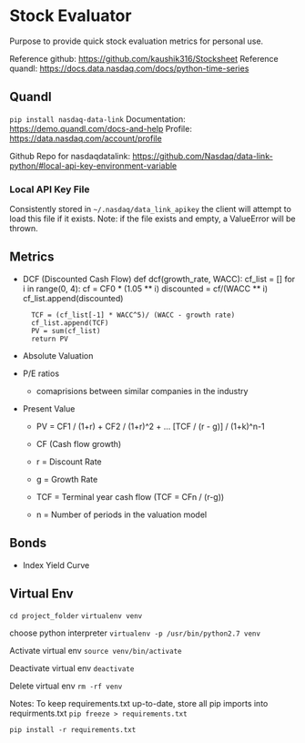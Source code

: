# Stock Evaluator

Purpose to provide quick stock evaluation metrics for personal use. 


Reference github: https://github.com/kaushik316/Stocksheet
Reference quandl: https://docs.data.nasdaq.com/docs/python-time-series


## Quandl 
`pip install nasdaq-data-link`
Documentation: https://demo.quandl.com/docs-and-help
Profile: https://data.nasdaq.com/account/profile

Github Repo for nasdaqdatalink: https://github.com/Nasdaq/data-link-python/#local-api-key-environment-variable


### Local API Key File 
Consistently stored in `~/.nasdaq/data_link_apikey` the client will attempt to load this file if it exists. Note: if the file exists and empty, a ValueError will be thrown.


## Metrics
- DCF (Discounted Cash Flow)
        def dcf(growth_rate, WACC):
        cf_list = []
        for i in range(0, 4):
            cf = CF0 * (1.05 ** i)
            discounted = cf/(WACC ** i)
            cf_list.append(discounted)
    
        TCF = (cf_list[-1] * WACC^5)/ (WACC - growth rate)
        cf_list.append(TCF)
        PV = sum(cf_list)
        return PV
- Absolute Valuation
- P/E ratios
    - comaprisions between similar companies in the industry 
- Present Value 
    - PV = CF1 / (1+r)  +  CF2 / (1+r)^2  +  … [TCF / (r - g)] / (1+k)^n-1
    
    - CF (Cash flow growth)
    - r = Discount Rate
    - g = Growth Rate 
    - TCF = Terminal year cash flow (TCF = CFn / (r-g))
    - n = Number of periods in the valuation model


## Bonds 
- Index Yield Curve


## Virtual Env

`cd project_folder`
`virtualenv venv`


choose python interpreter 
`virtualenv -p /usr/bin/python2.7 venv`

Activate virtual env 
`source venv/bin/activate`

Deactivate virtual env
`deactivate`

Delete virtual env
`rm -rf venv`

Notes: 
To keep requirements.txt up-to-date, store all pip imports into requirments.txt
`pip freeze > requirements.txt`

`pip install -r requirements.txt`